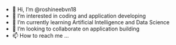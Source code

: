 - 👋 Hi, I’m @roshineebvn18
- 👀 I’m interested in coding and application developing
- 🌱 I’m currently learning Artificial Intelligence and Data Science
- 💞️ I’m looking to collaborate on application building
- 📫 How to reach me ...

<!---
roshineebvn18/roshineebvn18 is a ✨ special ✨ repository because its `README.md` (this file) appears on your GitHub profile.
You can click the Preview link to take a look at your changes.
--->
